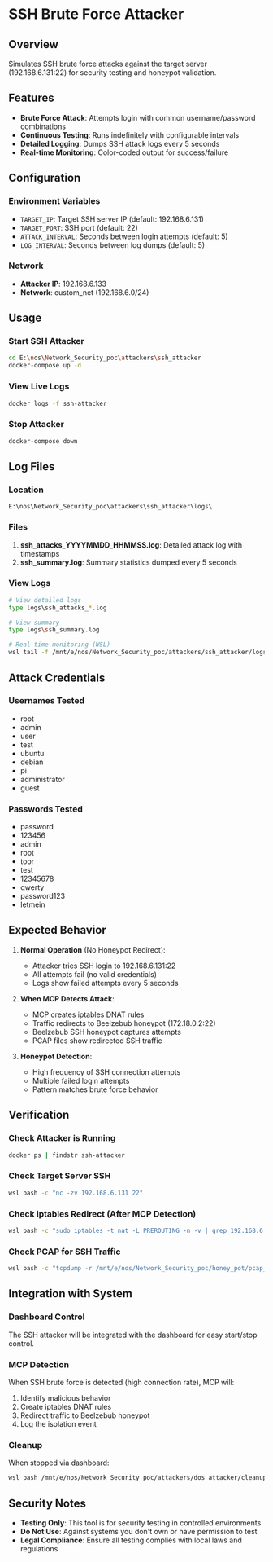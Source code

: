 # SSH Brute Force Attacker

## Overview
Simulates SSH brute force attacks against the target server (192.168.6.131:22) for security testing and honeypot validation.

## Features
- **Brute Force Attack**: Attempts login with common username/password combinations
- **Continuous Testing**: Runs indefinitely with configurable intervals
- **Detailed Logging**: Dumps SSH attack logs every 5 seconds
- **Real-time Monitoring**: Color-coded output for success/failure

## Configuration

### Environment Variables
- `TARGET_IP`: Target SSH server IP (default: 192.168.6.131)
- `TARGET_PORT`: SSH port (default: 22)
- `ATTACK_INTERVAL`: Seconds between login attempts (default: 5)
- `LOG_INTERVAL`: Seconds between log dumps (default: 5)

### Network
- **Attacker IP**: 192.168.6.133
- **Network**: custom_net (192.168.6.0/24)

## Usage

### Start SSH Attacker
```bash
cd E:\nos\Network_Security_poc\attackers\ssh_attacker
docker-compose up -d
```

### View Live Logs
```bash
docker logs -f ssh-attacker
```

### Stop Attacker
```bash
docker-compose down
```

## Log Files

### Location
`E:\nos\Network_Security_poc\attackers\ssh_attacker\logs\`

### Files
1. **ssh_attacks_YYYYMMDD_HHMMSS.log**: Detailed attack log with timestamps
2. **ssh_summary.log**: Summary statistics dumped every 5 seconds

### View Logs
```bash
# View detailed logs
type logs\ssh_attacks_*.log

# View summary
type logs\ssh_summary.log

# Real-time monitoring (WSL)
wsl tail -f /mnt/e/nos/Network_Security_poc/attackers/ssh_attacker/logs/ssh_summary.log
```

## Attack Credentials

### Usernames Tested
- root
- admin
- user
- test
- ubuntu
- debian
- pi
- administrator
- guest

### Passwords Tested
- password
- 123456
- admin
- root
- toor
- test
- 12345678
- qwerty
- password123
- letmein

## Expected Behavior

1. **Normal Operation** (No Honeypot Redirect):
   - Attacker tries SSH login to 192.168.6.131:22
   - All attempts fail (no valid credentials)
   - Logs show failed attempts every 5 seconds

2. **When MCP Detects Attack**:
   - MCP creates iptables DNAT rules
   - Traffic redirects to Beelzebub honeypot (172.18.0.2:22)
   - Beelzebub SSH honeypot captures attempts
   - PCAP files show redirected SSH traffic

3. **Honeypot Detection**:
   - High frequency of SSH connection attempts
   - Multiple failed login attempts
   - Pattern matches brute force behavior

## Verification

### Check Attacker is Running
```bash
docker ps | findstr ssh-attacker
```

### Check Target Server SSH
```bash
wsl bash -c "nc -zv 192.168.6.131 22"
```

### Check iptables Redirect (After MCP Detection)
```bash
wsl bash -c "sudo iptables -t nat -L PREROUTING -n -v | grep 192.168.6.133"
```

### Check PCAP for SSH Traffic
```bash
wsl bash -c "tcpdump -r /mnt/e/nos/Network_Security_poc/honey_pot/pcap_captures/[latest].pcap -n 'port 22'"
```

## Integration with System

### Dashboard Control
The SSH attacker will be integrated with the dashboard for easy start/stop control.

### MCP Detection
When SSH brute force is detected (high connection rate), MCP will:
1. Identify malicious behavior
2. Create iptables DNAT rules
3. Redirect traffic to Beelzebub honeypot
4. Log the isolation event

### Cleanup
When stopped via dashboard:
```bash
wsl bash /mnt/e/nos/Network_Security_poc/attackers/dos_attacker/cleanup_iptables.sh 192.168.6.133
```

## Security Notes
- **Testing Only**: This tool is for security testing in controlled environments
- **Do Not Use**: Against systems you don't own or have permission to test
- **Legal Compliance**: Ensure all testing complies with local laws and regulations
